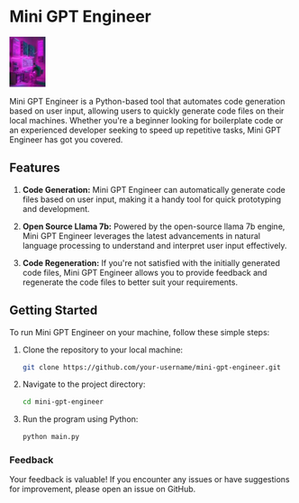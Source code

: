 # Mini GPT Engineer

![Mini GPT Engineer Logo](images/main2.jpg) 

Mini GPT Engineer is a Python-based tool that automates code generation based on user input, allowing users to quickly generate code files on their local machines. Whether you're a beginner looking for boilerplate code or an experienced developer seeking to speed up repetitive tasks, Mini GPT Engineer has got you covered.

## Features

1. **Code Generation:** Mini GPT Engineer can automatically generate code files based on user input, making it a handy tool for quick prototyping and development.

2. **Open Source Llama 7b:** Powered by the open-source llama 7b engine, Mini GPT Engineer leverages the latest advancements in natural language processing to understand and interpret user input effectively.

3. **Code Regeneration:** If you're not satisfied with the initially generated code files, Mini GPT Engineer allows you to provide feedback and regenerate the code files to better suit your requirements.

## Getting Started

To run Mini GPT Engineer on your machine, follow these simple steps:

1. Clone the repository to your local machine:

   ```bash
   git clone https://github.com/your-username/mini-gpt-engineer.git

2. Navigate to the project directory:
   ```bash
   cd mini-gpt-engineer
4. Run the program using Python:
   ```bash
   python main.py

### Feedback
Your feedback is valuable! If you encounter any issues or have suggestions for improvement, please open an issue on GitHub.
